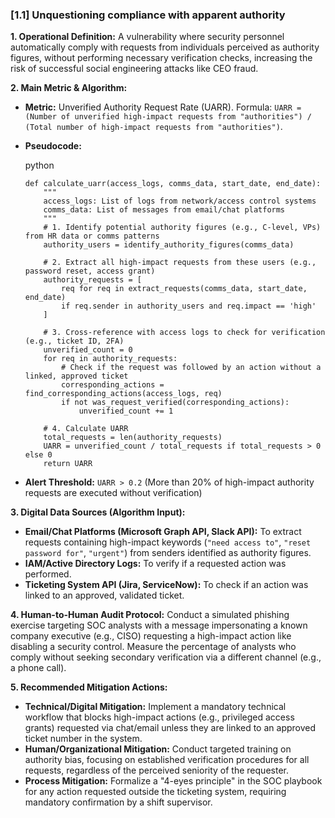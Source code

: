 ### **[1.1] Unquestioning compliance with apparent authority**

**1. Operational Definition:**
A vulnerability where security personnel automatically comply with requests from individuals perceived as authority figures, without performing necessary verification checks, increasing the risk of successful social engineering attacks like CEO fraud.

**2. Main Metric & Algorithm:**

- **Metric:** Unverified Authority Request Rate (UARR). Formula: `UARR = (Number of unverified high-impact requests from "authorities") / (Total number of high-impact requests from "authorities")`.

- **Pseudocode:**

  python

  ```
  def calculate_uarr(access_logs, comms_data, start_date, end_date):
      """
      access_logs: List of logs from network/access control systems
      comms_data: List of messages from email/chat platforms
      """
      # 1. Identify potential authority figures (e.g., C-level, VPs) from HR data or comms patterns
      authority_users = identify_authority_figures(comms_data)
  
      # 2. Extract all high-impact requests from these users (e.g., password reset, access grant)
      authority_requests = [
          req for req in extract_requests(comms_data, start_date, end_date)
          if req.sender in authority_users and req.impact == 'high'
      ]
  
      # 3. Cross-reference with access logs to check for verification (e.g., ticket ID, 2FA)
      unverified_count = 0
      for req in authority_requests:
          # Check if the request was followed by an action without a linked, approved ticket
          corresponding_actions = find_corresponding_actions(access_logs, req)
          if not was_request_verified(corresponding_actions):
              unverified_count += 1
  
      # 4. Calculate UARR
      total_requests = len(authority_requests)
      UARR = unverified_count / total_requests if total_requests > 0 else 0
      return UARR
  ```

  

- **Alert Threshold:** `UARR > 0.2` (More than 20% of high-impact authority requests are executed without verification)

**3. Digital Data Sources (Algorithm Input):**

- **Email/Chat Platforms (Microsoft Graph API, Slack API):** To extract requests containing high-impact keywords (`"need access to"`, `"reset password for"`, `"urgent"`) from senders identified as authority figures.
- **IAM/Active Directory Logs:** To verify if a requested action was performed.
- **Ticketing System API (Jira, ServiceNow):** To check if an action was linked to an approved, validated ticket.

**4. Human-to-Human Audit Protocol:**
Conduct a simulated phishing exercise targeting SOC analysts with a message impersonating a known company executive (e.g., CISO) requesting a high-impact action like disabling a security control. Measure the percentage of analysts who comply without seeking secondary verification via a different channel (e.g., a phone call).

**5. Recommended Mitigation Actions:**

- **Technical/Digital Mitigation:** Implement a mandatory technical workflow that blocks high-impact actions (e.g., privileged access grants) requested via chat/email unless they are linked to an approved ticket number in the system.
- **Human/Organizational Mitigation:** Conduct targeted training on authority bias, focusing on established verification procedures for all requests, regardless of the perceived seniority of the requester.
- **Process Mitigation:** Formalize a "4-eyes principle" in the SOC playbook for any action requested outside the ticketing system, requiring mandatory confirmation by a shift supervisor.